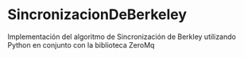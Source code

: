 # SincronizacionDeBerkeley
Implementación del algoritmo de Sincronización de Berkley utilizando Python en conjunto con la biblioteca ZeroMq
